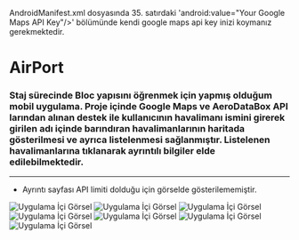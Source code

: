 AndroidManifest.xml dosyasında 35. satırdaki 'android:value="Your Google Maps API Key"/>' bölümünde kendi google maps api key inizi koymanız gerekmektedir.

# AirPort
### Staj sürecinde Bloc yapısını öğrenmek için yapmış olduğum mobil uygulama. Proje içinde Google Maps ve AeroDataBox API larından alınan destek ile kullanıcının havalimanı ismini girerek girilen adı içinde barındıran havalimanlarının haritada gösterilmesi ve ayrıca listelenmesi sağlanmıştır. Listelenen havalimanlarına tıklanarak ayrıntılı bilgiler elde edilebilmektedir. 
---
* Ayrıntı sayfası API limiti dolduğu için görselde gösterilememiştir.

![Uygulama İçi Görsel](https://github.com/leventsrr/airPort/blob/main/images/a.JPG)
![Uygulama İçi Görsel](https://github.com/leventsrr/airPort/blob/main/images/b.JPG)
![Uygulama İçi Görsel](https://github.com/leventsrr/airPort/blob/main/images/c.JPG)
![Uygulama İçi Görsel](https://github.com/leventsrr/airPort/blob/main/images/f.JPG)
![Uygulama İçi Görsel](https://github.com/leventsrr/airPort/blob/main/images/d.JPG)
![Uygulama İçi Görsel](https://github.com/leventsrr/airPort/blob/main/images/e.JPG)
![Uygulama İçi Görsel](https://github.com/leventsrr/airPort/blob/main/images/g.JPG)

